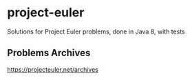 # project-euler
Solutions for Project Euler problems, done in Java 8, with tests

## Problems Archives
https://projecteuler.net/archives
